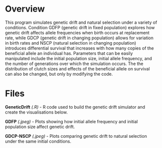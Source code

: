 # Overview

This program simulates genetic drift and natural selection under a variety of conditions. Condition GDFP (genetic drift in fixed population) explores how genetic drift affects allele frequencies when birth occurs at replacement rate, while GDCP (genetic drift in changing population) allows for variation in birth rates and NSCP (natural selection in changing population) introduces differential survival that increases with how many copies of the beneficial allele an individual has. Parameters that can be easily manipulated include the initial population size, initial allele frequency, and the number of generations over which the simulation occurs. The the distribution of clutch sizes and effects of the beneficial allele on survival can also be changed, but only by modifying the code.

# Files

**GeneticDrift** *(.R)* - R code used to build the genetic drift simulator and create the visualisations below.

**GDFP** *(.jpeg)* - Plots showing how initial allele frequency and initial population size affect genetic drift.

**GDCP-NSCP** *(.jpeg)* - Plots comparing genetic drift to natural selection under the same initial conditions.

